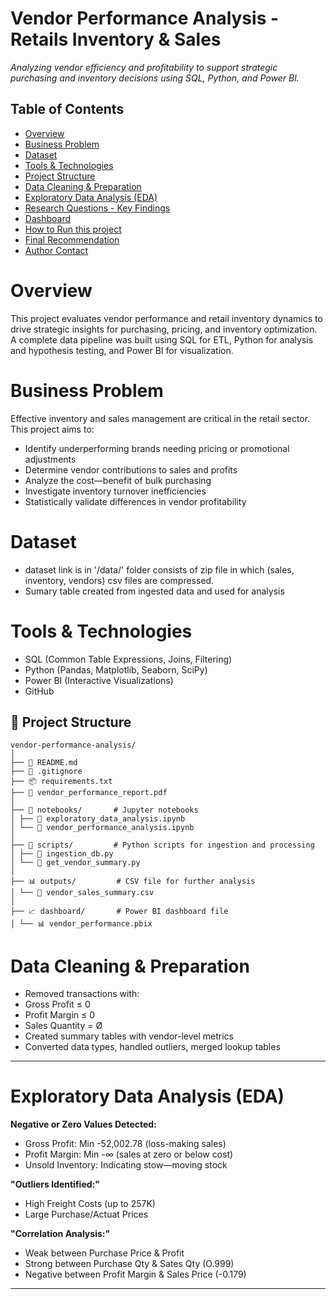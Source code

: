 # Vendor Performance Analysis - Retails Inventory & Sales

_Analyzing vendor efficiency and profitability to support strategic purchasing and inventory decisions
using SQL, Python, and Power Bl._

## Table of Contents
- [Overview](#overview)
- [Business Problem](#business_problem)
- [Dataset](#dataset)
- [Tools & Technologies](#tools_&_technologies)
- [Project Structure](#project_structure)
- [Data Cleaning & Preparation](#data_cleaning_&_preparation)
- [Exploratory Data Analysis (EDA)](#exploratory_data_analysis__eda_)
- [Research Questions - Key Findings](#research_questions_-_key_findings)
- [Dashboard](#dashboard)
- [How to Run this project](#how_to_run_this_project)
- [Final Recommendation](#final_recommendation)
- [Author Contact](#author_contact)

# Overview

This project evaluates vendor performance and retail inventory dynamics to drive strategic insights for
purchasing, pricing, and inventory optimization. A complete data pipeline was built using SQL for ETL,
Python for analysis and hypothesis testing, and Power BI for visualization.

# Business Problem

Effective inventory and sales management are critical in the retail sector. This project aims to:
- Identify underperforming brands needing pricing or promotional adjustments
- Determine vendor contributions to sales and profits
- Analyze the cost—benefit of bulk purchasing
- Investigate inventory turnover inefficiencies
- Statistically validate differences in vendor profitability

# Dataset

- dataset link is in '/data/' folder consists of zip file in which (sales, inventory, vendors) csv files are compressed.
- Sumary table created from ingested data and used for analysis

# Tools & Technologies
- SQL (Common Table Expressions, Joins, Filtering)
- Python (Pandas, Matplotlib, Seaborn, SciPy)
- Power BI (Interactive Visualizations)
- GitHub

## 📂 Project Structure
````
vendor-performance-analysis/
│
├── 📄 README.md
├── 🛑 .gitignore
├── 📦 requirements.txt
├── 📑 vendor_performance_report.pdf
│
├── 📓 notebooks/       # Jupyter notebooks
│ ├── 📘 exploratory_data_analysis.ipynb
│ └── 📗 vendor_performance_analysis.ipynb
│
├── 🐍 scripts/         # Python scripts for ingestion and processing
│ ├── 📜 ingestion_db.py
│ └── 📜 get_vendor_summary.py
│
├── 📊 outputs/         # CSV file for further analysis
│ └── 📄 vendor_sales_summary.csv
│
├── 📈 dashboard/       # Power BI dashboard file
│ └── 📊 vendor_performance.pbix
````


# Data Cleaning & Preparation

-  Removed transactions with:
 - Gross Profit ≤ 0
 - Profit Margin ≤ 0
 - Sales Quantity = Ø
- Created summary tables with vendor-level metrics
- Converted data types, handled outliers, merged lookup tables

---
# Exploratory Data Analysis (EDA)

**Negative or Zero Values Detected:**
 - Gross Profit: Min -52,002.78 (loss-making sales)
 - Profit Margin: Min -∞ (sales at zero or below cost)
 - Unsold Inventory: Indicating stow—moving stock

**"Outliers Identified:"**
 - High Freight Costs (up to 257K)
 - Large Purchase/Actuat Prices

**"Correlation Analysis:"**
 - Weak between Purchase Price & Profit
 - Strong between Purchase Qty & Sates Qty (O.999)
 - Negative between Profit Margin & Sales Price (-0.179)
---
